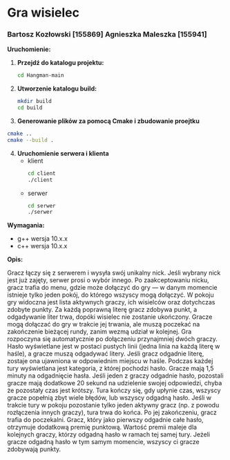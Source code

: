 # Gra wisielec 
### Bartosz Kozłowski [155869]  Agnieszka Maleszka [155941]

**Uruchomienie:**
1. **Przejdź do katalogu projektu:**
   ```bash
   cd Hangman-main
   ```
2. **Utworzenie katalogu build:**
   ```bash
   mkdir build
   cd build
   ```
3. **Generowanie plików za pomocą Cmake i zbudowanie proejtku**
  ```bash
  cmake ..
  cmake --build .
  ```
4. **Uruchomienie serwera i klienta**
   * klient
     ```bash
     cd client
     ./client
     ```
   * serwer
     ```bash
     cd serwer
     ./serwer

**Wymagania:**

* g++ wersja 10.x.x
* c++ wersja 10.x.x

**Opis:**

Gracz łączy się z serwerem i wysyła swój unikalny nick. Jeśli wybrany nick jest już zajęty, serwer prosi o wybór innego.
Po zaakceptowaniu nicku, gracz trafia do menu, gdzie może dołączyć do gry — w danym momencie istnieje tylko jeden pokój, do którego wszyscy mogą dołączyć.
W pokoju gry widoczna jest lista aktywnych graczy, ich wisielców oraz dotychczas zdobyte punkty.
Za każdą poprawną literę gracz zdobywa punkt, a odgadywanie liter trwa, dopóki wisielec nie zostanie ukończony.
Gracze mogą dołączać do gry w trakcie jej trwania, ale muszą poczekać na zakończenie bieżącej rundy, zanim wezmą udział w kolejnej.
Gra rozpoczyna się automatycznie po dołączeniu przynajmniej dwóch graczy.
Hasło wyświetlane jest w postaci pustych linii (jedna linia na każdą literę w haśle), a gracze muszą odgadywać litery.
Jeśli gracz odgadnie literę, zostaje ona ujawniona w odpowiednim miejscu w haśle.
Podczas każdej tury wyświetlana jest kategoria, z której pochodzi hasło.
Gracze mają 1,5 minuty na odgadnięcie hasła. Jeśli jeden z graczy odgadnie hasło, pozostali gracze mają dodatkowe 20 sekund na udzielenie swojej odpowiedzi, chyba że pozostały czas jest krótszy. Tura kończy się, gdy upłynie czas, wszyscy gracze popełnią zbyt wiele błędów, lub wszyscy odgadną hasło.
Jeśli w trakcie tury w pokoju pozostanie tylko jeden aktywny gracz (np. z powodu rozłączenia innych graczy), tura trwa do końca. Po jej zakończeniu, gracz trafia do poczekalni.
Gracz, który jako pierwszy odgadnie całe hasło, otrzymuje dodatkową premię punktową. Wartość premii maleje dla kolejnych graczy, którzy odgadną hasło w ramach tej samej tury.
Jeżeli gracze odgadną hasło w tym samym momencie, wszyscy ci gracze zdobywają punkty.
